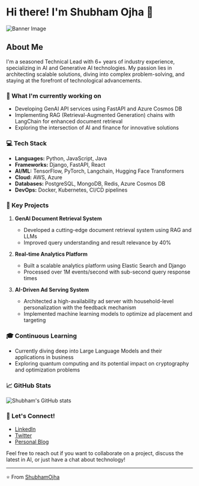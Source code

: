 # Hi there! I'm Shubham Ojha 👋

![Banner Image](https://github.com/ShubhamOjha/shubhamojha/blob/master/Screenshot%20from%2020XX-XX-XX%20XX-XX-XX.png)

## About Me

I'm a seasoned Technical Lead with 6+ years of industry experience, specializing in AI and Generative AI technologies. My passion lies in architecting scalable solutions, diving into complex problem-solving, and staying at the forefront of technological advancements.

### 🚀 What I'm currently working on

- Developing GenAI API services using FastAPI and Azure Cosmos DB
- Implementing RAG (Retrieval-Augmented Generation) chains with LangChain for enhanced document retrieval
- Exploring the intersection of AI and finance for innovative solutions

### 💻 Tech Stack

- **Languages:** Python, JavaScript, Java
- **Frameworks:** Django, FastAPI, React
- **AI/ML:** TensorFlow, PyTorch, Langchain, Hugging Face Transformers
- **Cloud:** AWS, Azure
- **Databases:** PostgreSQL, MongoDB, Redis, Azure Cosmos DB
- **DevOps:** Docker, Kubernetes, CI/CD pipelines

### 🌟 Key Projects

1. **GenAI Document Retrieval System**
   - Developed a cutting-edge document retrieval system using RAG and LLMs
   - Improved query understanding and result relevance by 40%

2. **Real-time Analytics Platform**
   - Built a scalable analytics platform using Elastic Search and Django
   - Processed over 1M events/second with sub-second query response times

3. **AI-Driven Ad Serving System**
   - Architected a high-availability ad server with household-level personalization with the feedback mechanism
   - Implemented machine learning models to optimize ad placement and targeting

### 🎓 Continuous Learning

- Currently diving deep into Large Language Models and their applications in business
- Exploring quantum computing and its potential impact on cryptography and optimization problems


### 📈 GitHub Stats

![Shubham's GitHub stats](https://github-readme-stats.vercel.app/api?username=ShubhamOjha&show_icons=true&theme=radical)

### 🤝 Let's Connect!

- [LinkedIn](https://www.linkedin.com/in/shubham-ojha/)
- [Twitter](https://twitter.com/ShubhamOjha5)
- [Personal Blog](https://shubhamojha.com)

Feel free to reach out if you want to collaborate on a project, discuss the latest in AI, or just have a chat about technology!

---

⭐️ From [ShubhamOjha](https://github.com/ShubhamOjha)
